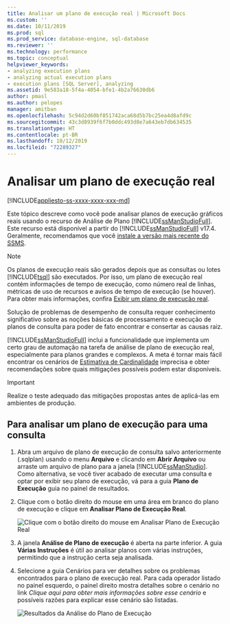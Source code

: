 ```yaml
---
title: Analisar um plano de execução real | Microsoft Docs
ms.custom: ''
ms.date: 10/11/2019
ms.prod: sql
ms.prod_service: database-engine, sql-database
ms.reviewer: ''
ms.technology: performance
ms.topic: conceptual
helpviewer_keywords:
- analyzing execution plans
- analyzing actual execution plans
- execution plans [SQL Server], analyzing
ms.assetid: 9e583a18-5f4a-4054-bfe1-4b2a76630db6
author: pmasl
ms.author: pelopes
manager: amitban
ms.openlocfilehash: 5c94d2d60bf851742aca68d5b7bc25ea4d8afd9c
ms.sourcegitcommit: 43c3d8939f6f7b0ddc493d8e7a643eb7db634535
ms.translationtype: HT
ms.contentlocale: pt-BR
ms.lasthandoff: 10/12/2019
ms.locfileid: "72289327"
---
```

# <a name="analyze-an-actual-execution-plan"></a>Analisar um plano de execução real

[!INCLUDE[appliesto-ss-xxxx-xxxx-xxx-md](../../includes/appliesto-ss-xxxx-xxxx-xxx-md.md)]

Este tópico descreve como você pode analisar planos de execução gráficos reais usando o recurso de Análise de Plano [!INCLUDE[ssManStudioFull](../../includes/ssmanstudiofull-md.md)]. Este recurso está disponível a partir do [!INCLUDE[ssManStudioFull](../../includes/ssmanstudiofull-md.md)] v17.4. Geralmente, recomendamos que você [instale a versão mais recente do SSMS](../../ssms/download-sql-server-management-studio-ssms.md).

> [!NOTE]
> Os planos de execução reais são gerados depois que as consultas ou lotes [!INCLUDE[tsql](../../includes/tsql-md.md)] são executados. Por isso, um plano de execução real contém informações de tempo de execução, como número real de linhas, métricas de uso de recursos e avisos de tempo de execução (se houver). Para obter mais informações, confira [Exibir um plano de execução real](../../relational-databases/performance/display-an-actual-execution-plan.md).
  
Solução de problemas de desempenho de consulta requer conhecimento significativo sobre as noções básicas de processamento e execução de planos de consulta para poder de fato encontrar e consertar as causas raiz.

[!INCLUDE[ssManStudioFull](../../includes/ssmanstudiofull-md.md)] inclui a funcionalidade que implementa um certo grau de automação na tarefa de análise de plano de execução real, especialmente para planos grandes e complexos. A meta é tornar mais fácil encontrar os cenários de [Estimativa de Cardinalidade](../../relational-databases/performance/cardinality-estimation-sql-server.md) imprecisa e obter recomendações sobre quais mitigações possíveis podem estar disponíveis.

> [!IMPORTANT]
> Realize o teste adequado das mitigações propostas antes de aplicá-las em ambientes de produção.
  
## <a name="to-analyze-an-execution-plan-for-a-query"></a>Para analisar um plano de execução para uma consulta  
  
1.  Abra um arquivo de plano de execução de consulta salvo anteriormente (.sqlplan) usando o menu **Arquivo** e clicando em **Abrir Arquivo** ou arraste um arquivo de plano para a janela [!INCLUDE[ssManStudio](../../includes/ssManStudio-md.md)]. Como alternativa, se você tiver acabado de executar uma consulta e optar por exibir seu plano de execução, vá para a guia **Plano de Execução** guia no painel de resultados. 

2.  Clique com o botão direito do mouse em uma área em branco do plano de execução e clique em **Analisar Plano de Execução Real**. 

    ![Clique com o botão direito do mouse em Analisar Plano de Execução Real](../../relational-databases/performance/media/plananalysismenuoption.png "Clique com o botão direito do mouse em Analisar Plano de Execução Real")   

3.  A janela **Análise de Plano de execução** é aberta na parte inferior. A guia **Várias Instruções** é útil ao analisar planos com várias instruções, permitindo que a instrução certa seja analisada.

4.  Selecione a guia Cenários para ver detalhes sobre os problemas encontrados para o plano de execução real. Para cada operador listado no painel esquerdo, o painel direito mostra detalhes sobre o cenário no link *Clique aqui para obter mais informações sobre esse cenário* e possíveis razões para explicar esse cenário são listadas.

    ![Resultados da Análise do Plano de Execução](../../relational-databases/performance/media/plananalysis-scenarios.png "Resultados da Análise do Plano de Execução") 
